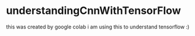 # understandingCnnWithTensorFlow
this was created by google colab i am using this to understand tensorflow :)
